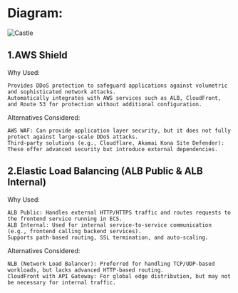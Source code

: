 # Diagram:
![Castle](https://github.com/user-attachments/assets/0afd5fb0-917a-423d-a51a-45a4f774ad62)

## 1.AWS Shield
Why Used:
```
Provides DDoS protection to safeguard applications against volumetric and sophisticated network attacks.
Automatically integrates with AWS services such as ALB, CloudFront, and Route 53 for protection without additional configuration.
```
Alternatives Considered:
```
AWS WAF: Can provide application layer security, but it does not fully protect against large-scale DDoS attacks.
Third-party solutions (e.g., Cloudflare, Akamai Kona Site Defender): These offer advanced security but introduce external dependencies.
```

## 2.Elastic Load Balancing (ALB Public & ALB Internal)
Why Used:
```
ALB Public: Handles external HTTP/HTTPS traffic and routes requests to the frontend service running in ECS.
ALB Internal: Used for internal service-to-service communication (e.g., frontend calling backend services).
Supports path-based routing, SSL termination, and auto-scaling.
```
Alternatives Considered:
```
NLB (Network Load Balancer): Preferred for handling TCP/UDP-based workloads, but lacks advanced HTTP-based routing.
CloudFront with API Gateway: For global edge distribution, but may not be necessary for internal traffic.
```